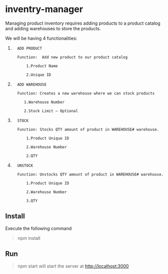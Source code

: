 # inventry-manager
 Managing product inventory requires adding products to a product catalog and adding warehouses to store the products.
 
 We will be having 4 functionalities:

1.       ADD PRODUCT

         Function:  Add new product to our product catalog

             1.Product Name

             2.Unique ID

2.       ADD WAREHOUSE

         Function: Creates a new warehouse where we can stock products

            1.Warehouse Number

            2.Stock Limit – Optional

3.       STOCK

         Function: Stocks QTY amount of product in WAREHOUSE# warehouse.

             1.Product Unique ID

             2.Warehouse Number

             2.QTY

4.       UNSTOCK

         Function: Unstocks QTY amount of product in WAREHOUSE# warehouse.

             1.Product Unique ID

             2.Warehouse Number

             3.QTY

## Install
   Execute the following command <br>
   > npm install

## Run
   > npm start 
   will start the server at [http://localhost:3000](url)
